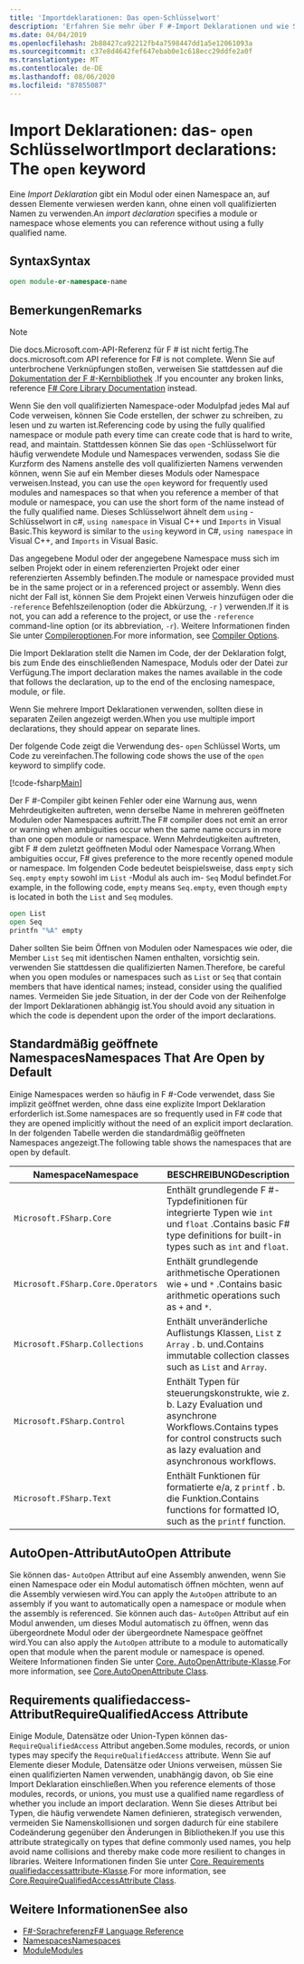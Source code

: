```yaml
---
title: 'Importdeklarationen: Das open-Schlüsselwort'
description: 'Erfahren Sie mehr über F #-Import Deklarationen und wie Sie ein Modul oder einen Namespace angeben, auf dessen Elemente verwiesen werden kann, ohne einen voll qualifizierten Namen zu verwenden.'
ms.date: 04/04/2019
ms.openlocfilehash: 2b88427ca92212fb4a7598447dd1a5e12061093a
ms.sourcegitcommit: c37e8d4642fef647ebab0e1c618ecc29ddfe2a0f
ms.translationtype: MT
ms.contentlocale: de-DE
ms.lasthandoff: 08/06/2020
ms.locfileid: "87855087"
---
```

# <a name="import-declarations-the-open-keyword"></a><span data-ttu-id="7a221-103">Import Deklarationen: das- `open` Schlüsselwort</span><span class="sxs-lookup"><span data-stu-id="7a221-103">Import declarations: The `open` keyword</span></span>

<span data-ttu-id="7a221-104">Eine *Import Deklaration* gibt ein Modul oder einen Namespace an, auf dessen Elemente verwiesen werden kann, ohne einen voll qualifizierten Namen zu verwenden.</span><span class="sxs-lookup"><span data-stu-id="7a221-104">An *import declaration* specifies a module or namespace whose elements you can reference without using a fully qualified name.</span></span>

## <a name="syntax"></a><span data-ttu-id="7a221-105">Syntax</span><span class="sxs-lookup"><span data-stu-id="7a221-105">Syntax</span></span>

```fsharp
open module-or-namespace-name
```

## <a name="remarks"></a><span data-ttu-id="7a221-106">Bemerkungen</span><span class="sxs-lookup"><span data-stu-id="7a221-106">Remarks</span></span>

> [!NOTE]
> <span data-ttu-id="7a221-107">Die docs.Microsoft.com-API-Referenz für F # ist nicht fertig.</span><span class="sxs-lookup"><span data-stu-id="7a221-107">The docs.microsoft.com API reference for F# is not complete.</span></span> <span data-ttu-id="7a221-108">Wenn Sie auf unterbrochene Verknüpfungen stoßen, verweisen Sie stattdessen auf die [Dokumentation der F #-Kernbibliothek](https://fsharp.github.io/fsharp-core-docs/) .</span><span class="sxs-lookup"><span data-stu-id="7a221-108">If you encounter any broken links, reference [F# Core Library Documentation](https://fsharp.github.io/fsharp-core-docs/) instead.</span></span>

<span data-ttu-id="7a221-109">Wenn Sie den voll qualifizierten Namespace-oder Modulpfad jedes Mal auf Code verweisen, können Sie Code erstellen, der schwer zu schreiben, zu lesen und zu warten ist.</span><span class="sxs-lookup"><span data-stu-id="7a221-109">Referencing code by using the fully qualified namespace or module path every time can create code that is hard to write, read, and maintain.</span></span> <span data-ttu-id="7a221-110">Stattdessen können Sie das `open` -Schlüsselwort für häufig verwendete Module und Namespaces verwenden, sodass Sie die Kurzform des Namens anstelle des voll qualifizierten Namens verwenden können, wenn Sie auf ein Member dieses Moduls oder Namespace verweisen.</span><span class="sxs-lookup"><span data-stu-id="7a221-110">Instead, you can use the `open` keyword for frequently used modules and namespaces so that when you reference a member of that module or namespace, you can use the short form of the name instead of the fully qualified name.</span></span> <span data-ttu-id="7a221-111">Dieses Schlüsselwort ähnelt dem `using` -Schlüsselwort in c#, `using namespace` in Visual C++ und `Imports` in Visual Basic.</span><span class="sxs-lookup"><span data-stu-id="7a221-111">This keyword is similar to the `using` keyword in C#, `using namespace` in Visual C++, and `Imports` in Visual Basic.</span></span>

<span data-ttu-id="7a221-112">Das angegebene Modul oder der angegebene Namespace muss sich im selben Projekt oder in einem referenzierten Projekt oder einer referenzierten Assembly befinden.</span><span class="sxs-lookup"><span data-stu-id="7a221-112">The module or namespace provided must be in the same project or in a referenced project or assembly.</span></span> <span data-ttu-id="7a221-113">Wenn dies nicht der Fall ist, können Sie dem Projekt einen Verweis hinzufügen oder die `-reference` Befehlszeilenoption (oder die Abkürzung, `-r` ) verwenden.</span><span class="sxs-lookup"><span data-stu-id="7a221-113">If it is not, you can add a reference to the project, or use the `-reference` command-line option (or its abbreviation, `-r`).</span></span> <span data-ttu-id="7a221-114">Weitere Informationen finden Sie unter [Compileroptionen](compiler-options.md).</span><span class="sxs-lookup"><span data-stu-id="7a221-114">For more information, see [Compiler Options](compiler-options.md).</span></span>

<span data-ttu-id="7a221-115">Die Import Deklaration stellt die Namen im Code, der der Deklaration folgt, bis zum Ende des einschließenden Namespace, Moduls oder der Datei zur Verfügung.</span><span class="sxs-lookup"><span data-stu-id="7a221-115">The import declaration makes the names available in the code that follows the declaration, up to the end of the enclosing namespace, module, or file.</span></span>

<span data-ttu-id="7a221-116">Wenn Sie mehrere Import Deklarationen verwenden, sollten diese in separaten Zeilen angezeigt werden.</span><span class="sxs-lookup"><span data-stu-id="7a221-116">When you use multiple import declarations, they should appear on separate lines.</span></span>

<span data-ttu-id="7a221-117">Der folgende Code zeigt die Verwendung des- `open` Schlüssel Worts, um Code zu vereinfachen.</span><span class="sxs-lookup"><span data-stu-id="7a221-117">The following code shows the use of the `open` keyword to simplify code.</span></span>

[!code-fsharp[Main](~/samples/snippets/fsharp/lang-ref-2/snippet6801.fs)]

<span data-ttu-id="7a221-118">Der F #-Compiler gibt keinen Fehler oder eine Warnung aus, wenn Mehrdeutigkeiten auftreten, wenn derselbe Name in mehreren geöffneten Modulen oder Namespaces auftritt.</span><span class="sxs-lookup"><span data-stu-id="7a221-118">The F# compiler does not emit an error or warning when ambiguities occur when the same name occurs in more than one open module or namespace.</span></span> <span data-ttu-id="7a221-119">Wenn Mehrdeutigkeiten auftreten, gibt F # dem zuletzt geöffneten Modul oder Namespace Vorrang.</span><span class="sxs-lookup"><span data-stu-id="7a221-119">When ambiguities occur, F# gives preference to the more recently opened module or namespace.</span></span> <span data-ttu-id="7a221-120">Im folgenden Code bedeutet beispielsweise, dass `empty` sich `Seq.empty` `empty` sowohl im `List` -Modul als auch im- `Seq` Modul befindet.</span><span class="sxs-lookup"><span data-stu-id="7a221-120">For example, in the following code, `empty` means `Seq.empty`, even though `empty` is located in both the `List` and `Seq` modules.</span></span>

```fsharp
open List
open Seq
printfn "%A" empty
```

<span data-ttu-id="7a221-121">Daher sollten Sie beim Öffnen von Modulen oder Namespaces wie oder, die Member `List` `Seq` mit identischen Namen enthalten, vorsichtig sein. verwenden Sie stattdessen die qualifizierten Namen.</span><span class="sxs-lookup"><span data-stu-id="7a221-121">Therefore, be careful when you open modules or namespaces such as `List` or `Seq` that contain members that have identical names; instead, consider using the qualified names.</span></span> <span data-ttu-id="7a221-122">Vermeiden Sie jede Situation, in der der Code von der Reihenfolge der Import Deklarationen abhängig ist.</span><span class="sxs-lookup"><span data-stu-id="7a221-122">You should avoid any situation in which the code is dependent upon the order of the import declarations.</span></span>

## <a name="namespaces-that-are-open-by-default"></a><span data-ttu-id="7a221-123">Standardmäßig geöffnete Namespaces</span><span class="sxs-lookup"><span data-stu-id="7a221-123">Namespaces That Are Open by Default</span></span>

<span data-ttu-id="7a221-124">Einige Namespaces werden so häufig in F #-Code verwendet, dass Sie implizit geöffnet werden, ohne dass eine explizite Import Deklaration erforderlich ist.</span><span class="sxs-lookup"><span data-stu-id="7a221-124">Some namespaces are so frequently used in F# code that they are opened implicitly without the need of an explicit import declaration.</span></span> <span data-ttu-id="7a221-125">In der folgenden Tabelle werden die standardmäßig geöffneten Namespaces angezeigt.</span><span class="sxs-lookup"><span data-stu-id="7a221-125">The following table shows the namespaces that are open by default.</span></span>

|<span data-ttu-id="7a221-126">Namespace</span><span class="sxs-lookup"><span data-stu-id="7a221-126">Namespace</span></span>|<span data-ttu-id="7a221-127">BESCHREIBUNG</span><span class="sxs-lookup"><span data-stu-id="7a221-127">Description</span></span>|
|---------|-----------|
|`Microsoft.FSharp.Core`|<span data-ttu-id="7a221-128">Enthält grundlegende F #-Typdefinitionen für integrierte Typen wie `int` und `float` .</span><span class="sxs-lookup"><span data-stu-id="7a221-128">Contains basic F# type definitions for built-in types such as `int` and `float`.</span></span>|
|`Microsoft.FSharp.Core.Operators`|<span data-ttu-id="7a221-129">Enthält grundlegende arithmetische Operationen wie `+` und `*` .</span><span class="sxs-lookup"><span data-stu-id="7a221-129">Contains basic arithmetic operations such as `+` and `*`.</span></span>|
|`Microsoft.FSharp.Collections`|<span data-ttu-id="7a221-130">Enthält unveränderliche Auflistungs Klassen, `List` z `Array` . b. und.</span><span class="sxs-lookup"><span data-stu-id="7a221-130">Contains immutable collection classes such as `List` and `Array`.</span></span>|
|`Microsoft.FSharp.Control`|<span data-ttu-id="7a221-131">Enthält Typen für steuerungskonstrukte, wie z. b. Lazy Evaluation und asynchrone Workflows.</span><span class="sxs-lookup"><span data-stu-id="7a221-131">Contains types for control constructs such as lazy evaluation and asynchronous workflows.</span></span>|
|`Microsoft.FSharp.Text`|<span data-ttu-id="7a221-132">Enthält Funktionen für formatierte e/a, z `printf` . b. die Funktion.</span><span class="sxs-lookup"><span data-stu-id="7a221-132">Contains functions for formatted IO, such as the `printf` function.</span></span>|

## <a name="autoopen-attribute"></a><span data-ttu-id="7a221-133">AutoOpen-Attribut</span><span class="sxs-lookup"><span data-stu-id="7a221-133">AutoOpen Attribute</span></span>

<span data-ttu-id="7a221-134">Sie können das- `AutoOpen` Attribut auf eine Assembly anwenden, wenn Sie einen Namespace oder ein Modul automatisch öffnen möchten, wenn auf die Assembly verwiesen wird.</span><span class="sxs-lookup"><span data-stu-id="7a221-134">You can apply the `AutoOpen` attribute to an assembly if you want to automatically open a namespace or module when the assembly is referenced.</span></span> <span data-ttu-id="7a221-135">Sie können auch das- `AutoOpen` Attribut auf ein Modul anwenden, um dieses Modul automatisch zu öffnen, wenn das übergeordnete Modul oder der übergeordnete Namespace geöffnet wird.</span><span class="sxs-lookup"><span data-stu-id="7a221-135">You can also apply the `AutoOpen` attribute to a module to automatically open that module when the parent module or namespace is opened.</span></span> <span data-ttu-id="7a221-136">Weitere Informationen finden Sie unter [Core. AutoOpenAttribute-Klasse](https://msdn.microsoft.com/visualfsharpdocs/conceptual/core.autoopenattribute-class-%5bfsharp%5d).</span><span class="sxs-lookup"><span data-stu-id="7a221-136">For more information, see [Core.AutoOpenAttribute Class](https://msdn.microsoft.com/visualfsharpdocs/conceptual/core.autoopenattribute-class-%5bfsharp%5d).</span></span>

## <a name="requirequalifiedaccess-attribute"></a><span data-ttu-id="7a221-137">Requirements qualifiedaccess-Attribut</span><span class="sxs-lookup"><span data-stu-id="7a221-137">RequireQualifiedAccess Attribute</span></span>

<span data-ttu-id="7a221-138">Einige Module, Datensätze oder Union-Typen können das- `RequireQualifiedAccess` Attribut angeben.</span><span class="sxs-lookup"><span data-stu-id="7a221-138">Some modules, records, or union types may specify the `RequireQualifiedAccess` attribute.</span></span> <span data-ttu-id="7a221-139">Wenn Sie auf Elemente dieser Module, Datensätze oder Unions verweisen, müssen Sie einen qualifizierten Namen verwenden, unabhängig davon, ob Sie eine Import Deklaration einschließen.</span><span class="sxs-lookup"><span data-stu-id="7a221-139">When you reference elements of those modules, records, or unions, you must use a qualified name regardless of whether you include an import declaration.</span></span> <span data-ttu-id="7a221-140">Wenn Sie dieses Attribut bei Typen, die häufig verwendete Namen definieren, strategisch verwenden, vermeiden Sie Namenskollisionen und sorgen dadurch für eine stabilere Codeänderung gegenüber den Änderungen in Bibliotheken.</span><span class="sxs-lookup"><span data-stu-id="7a221-140">If you use this attribute strategically on types that define commonly used names, you help avoid name collisions and thereby make code more resilient to changes in libraries.</span></span> <span data-ttu-id="7a221-141">Weitere Informationen finden Sie unter [Core. Requirements qualifiedaccessattribute-Klasse](https://msdn.microsoft.com/visualfsharpdocs/conceptual/core.requirequalifiedaccessattribute-class-%5Bfsharp%5D).</span><span class="sxs-lookup"><span data-stu-id="7a221-141">For more information, see [Core.RequireQualifiedAccessAttribute Class](https://msdn.microsoft.com/visualfsharpdocs/conceptual/core.requirequalifiedaccessattribute-class-%5Bfsharp%5D).</span></span>

## <a name="see-also"></a><span data-ttu-id="7a221-142">Weitere Informationen</span><span class="sxs-lookup"><span data-stu-id="7a221-142">See also</span></span>

- [<span data-ttu-id="7a221-143">F#-Sprachreferenz</span><span class="sxs-lookup"><span data-stu-id="7a221-143">F# Language Reference</span></span>](index.md)
- [<span data-ttu-id="7a221-144">Namespaces</span><span class="sxs-lookup"><span data-stu-id="7a221-144">Namespaces</span></span>](namespaces.md)
- [<span data-ttu-id="7a221-145">Module</span><span class="sxs-lookup"><span data-stu-id="7a221-145">Modules</span></span>](modules.md)

